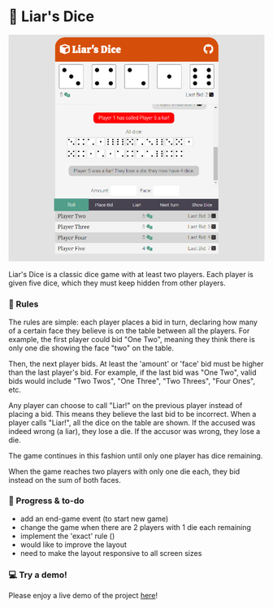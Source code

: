 # :game_die: Liar's Dice

<img src="assets/liars-dice-preview.png">

Liar's Dice is a classic dice game with at least two players. Each player is given five dice, which they must keep hidden from other players. 

### :page_with_curl: Rules

The rules are simple: each player places a bid in turn, declaring how many of a certain face they believe is on the table between all the players. For example, the first player could bid "One Two", meaning they think there is only one die showing the face "two" on the table. 

Then, the next player bids. At least the 'amount' or 'face' bid must be higher than the last player's bid. For example, if the last bid was "One Two", valid bids would include "Two Twos", "One Three", "Two Threes", "Four Ones", etc.

Any player can choose to call "Liar!" on the previous player instead of placing a bid. This means they believe the last bid to be incorrect. When a player calls "Liar!", all the dice on the table are shown. If the accused was indeed wrong (a liar), they lose a die. If the accusor was wrong, they lose a die.

The game continues in this fashion until only one player has dice remaining.

When the game reaches two players with only one die each, they bid instead on the sum of both faces.

### :memo: Progress & to-do
- add an end-game event (to start new game)
- change the game when there are 2 players with 1 die each remaining
- implement the 'exact' rule ()
- would like to improve the layout
- need to make the layout responsive to all screen sizes

### :computer: Try a demo!
Please enjoy a live demo of the project <a href="https://devlarabar.github.io/liars-dice/">here</a>!